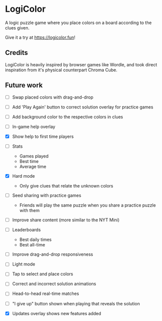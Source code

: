 # LogiColor

A logic puzzle game where you place colors on a board according to the clues given.

Give it a try at https://logicolor.fun!

## Credits

LogiColor is heavily inspired by browser games like Wordle, and took direct inspiration from it's physical counterpart Chroma Cube.

## Future work

- [ ] Swap placed colors with drag-and-drop
- [ ] Add 'Play Again' button to correct solution overlay for practice games
- [ ] Add background color to the respective colors in clues
- [ ] In-game help overlay
- [x] Show help to first time players
- [ ] Stats
  - Games played
  - Best time
  - Average time
- [x] Hard mode
  - Only give clues that relate the unknown colors
- [ ] Seed sharing with practice games
  - Friends will play the same puzzle when you share a practice puzzle with them
- [ ] Improve share content (more similar to the NYT Mini)
- [ ] Leaderboards
  - Best daily times
  - Best all-time
- [ ] Improve drag-and-drop responsiveness
- [ ] Light mode
- [ ] Tap to select and place colors
- [ ] Correct and incorrect solution animations
- [ ] Head-to-head real-time matches
- [ ] "I give up" button shown when playing that reveals the solution
- [x] Updates overlay shows new features added




